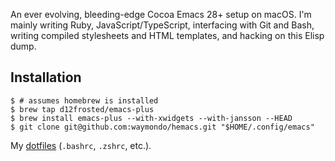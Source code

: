 An ever evolving, bleeding-edge Cocoa Emacs 28+ setup on macOS. I'm mainly writing Ruby,
JavaScript/TypeScript, interfacing with Git and Bash, writing compiled stylesheets and HTML
templates, and hacking on this Elisp dump.

## Installation

```
$ # assumes homebrew is installed
$ brew tap d12frosted/emacs-plus
$ brew install emacs-plus --with-xwidgets --with-jansson --HEAD 
$ git clone git@github.com:waymondo/hemacs.git "$HOME/.config/emacs"
```

My [dotfiles](https://github.com/waymondo/dotfiles) (`.bashrc`, `.zshrc`, etc.).
